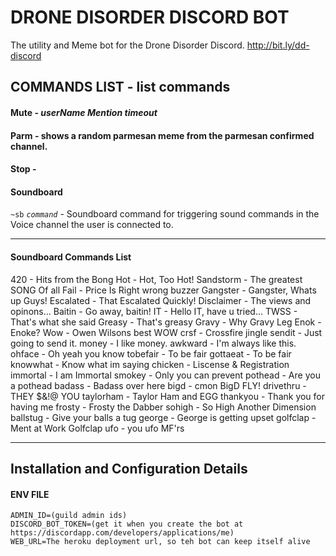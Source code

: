 # DRONE DISORDER DISCORD BOT

The utility and Meme bot for the Drone Disorder Discord. http://bit.ly/dd-discord

## COMMANDS LIST - list commands

#### Mute - _userName Mention_ _timeout_

#### Parm - shows a random parmesan meme from the parmesan confirmed channel.

#### Stop -

#### Soundboard

`~sb` _`command`_ - Soundboard command for triggering sound commands in the Voice channel the user is connected to.

---

#### Soundboard Commands List

420 - Hits from the Bong
Hot - Hot, Too Hot!
Sandstorm - The greatest SONG Of all
Fail - Price Is Right wrong buzzer
Gangster - Gangster, Whats up Guys!
Escalated - That Escalated Quickly!
Disclaimer - The views and opinons...
Baitin - Go away, baitin!
IT - Hello IT, have u tried...
TWSS - That's what she said
Greasy - That's greasy
Gravy - Why Gravy Leg
Enok - Enoke?
Wow - Owen Wilsons best WOW
crsf - Crossfire jingle
sendit - Just going to send it.
money - I like money.
awkward - I'm always like this.
ohface - Oh yeah you know
tobefair - To be fair
gottaeat - To be fair
knowwhat - Know what im saying
chicken - Liscense & Registration
immortal - I am Immortal
smokey - Only you can prevent
pothead - Are you a pothead
badass - Badass over here
bigd - cmon BigD FLY!
drivethru - THEY \$&!@ YOU
taylorham - Taylor Ham and EGG
thankyou - Thank you for having me
frosty - Frosty the Dabber
sohigh - So High Another Dimension
ballstug - Give your balls a tug
george - George is getting upset
golfclap - Ment at Work Golfclap
ufo - you ufo MF'rs

---

## Installation and Configuration Details

#### ENV FILE

```
ADMIN_ID=(guild admin ids)
DISCORD_BOT_TOKEN=(get it when you create the bot at https://discordapp.com/developers/applications/me)
WEB_URL=The heroku deployment url, so teh bot can keep itself alive
```
